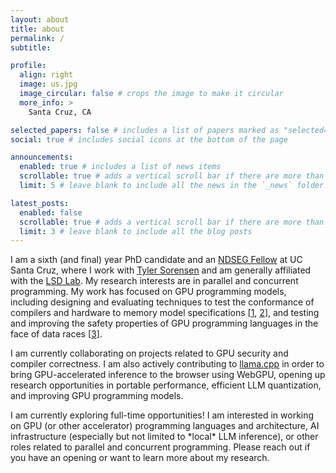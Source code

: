 ```yaml
---
layout: about
title: about
permalink: /
subtitle: 

profile:
  align: right
  image: us.jpg
  image_circular: false # crops the image to make it circular
  more_info: >
    Santa Cruz, CA

selected_papers: false # includes a list of papers marked as "selected={true}"
social: true # includes social icons at the bottom of the page

announcements:
  enabled: true # includes a list of news items
  scrollable: true # adds a vertical scroll bar if there are more than 3 news items
  limit: 5 # leave blank to include all the news in the `_news` folder

latest_posts:
  enabled: false
  scrollable: true # adds a vertical scroll bar if there are more than 3 new posts items
  limit: 3 # leave blank to include all the blog posts
---
```


I am a sixth (and final) year PhD candidate and an [NDSEG Fellow](https://ndseg.org/) at UC Santa Cruz, where I work with [Tyler Sorensen](https://users.soe.ucsc.edu/~tsorensen/) and am generally affiliated with the [LSD Lab](https://lsd.ucsc.edu/). My research interests are in parallel and concurrent programming. My work has focused on GPU programming models, including designing and evaluating techniques to test the conformance of compilers and hardware to memory model specifications [[1](assets/pdf/mc_mutants.pdf), [2](assets/pdf/gpuharbor.pdf)], and testing and improving the safety properties of GPU programming languages in the face of data races [[3](assets/pdf/saferace.pdf)].

I am currently collaborating on projects related to GPU security and compiler correctness. I am also actively contributing to [llama.cpp](https://github.com/ggml-org/llama.cpp) in order to bring GPU-accelerated inference to the browser using WebGPU, opening up research opportunities in portable performance, efficient LLM quantization, and improving GPU programming models.

<div class="alert alert-primary" role="alert">
I am currently exploring full-time opportunities! I am interested in working on GPU (or other accelerator) programming languages and architecture, AI infrastructure (especially but not limited to *local* LLM inference), or other roles related to parallel and concurrent programming. Please reach out if you have an opening or want to learn more about my research.
</div>

